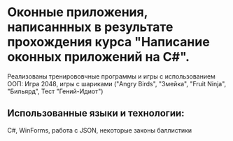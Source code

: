# Оконные приложения, написаннных в результате прохождения курса "Написание оконных приложений на C#". 
Реализованы тренирововчные программы и игры с использованием ООП:
Игра 2048, игры с шариками ("Angry Birds", "Змейка", "Fruit Ninja", "Бильярд", Тест "Гений-Идиот")

## Использованные языки и технологии: 
C#, WinForms, работа с JSON, некоторые законы баллистики
